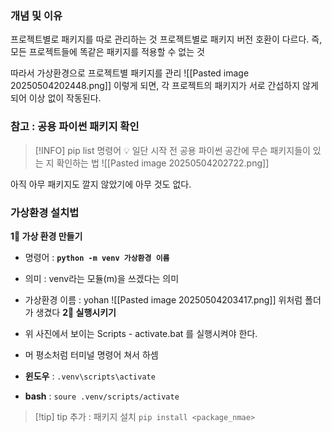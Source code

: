 
### 개념 및 이유 
프로젝트별로 패키지를 따로 관리하는 것 
프로젝트별로 패키지 버전 호환이 다르다.
즉, 모든 프로젝트들에 똑같은 패키지를 적용할 수 없는 것 

따라서 가상환경으로 프로젝트별 패키지를 관리
![[Pasted image 20250504202448.png]]
이렇게 되면, 각 프로젝트의 패키지가 서로 간섭하지 않게 되어 이상 없이 작동된다.

### 참고 : 공용 파이썬 패키지 확인 

> [!INFO] pip list 명령어 
> 💡 일단 시작 전 공용 파이썬 공간에 무슨 패키지들이 있는 지 확인하는 법
> ![[Pasted image 20250504202722.png]]

아직 아무 패키지도 깔지 않았기에 아무 것도 없다.



### 가상환경 설치법 
**1‍⃣ 가상 환경 만들기** 
- 명령어 : **```python -m venv 가상환경 이름```**
- 의미 : venv라는 모듈(m)을 쓰겠다는 의미
- 가상환경 이름 : yohan 
	![[Pasted image 20250504203417.png]]
	위처럼 폴더가 생겼다 
**2‍⃣ 실행시키기** 

- 위 사진에서 보이는 Scripts - activate.bat 를 실행시켜야 한다.
- 머 평소처럼 터미널 명령어 쳐서 하셈 
- **윈도우** : `.venv\scripts\activate `

- **bash** : `soure .venv/scripts/activate`

>[!tip] tip 추가 : 패키지 설치
>```pip install <package_nmae>```





